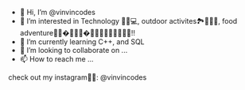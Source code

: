 - 👋 Hi, I’m @vinvincodes
- 👀 I’m interested in Technology 👩‍💻💻, outdoor activites🏞️🏃🏻‍♀️, food adventure🥓🥚�🥨🧇🥯�🥪🌮🥙🍖🥡🥠🍜🍣🥘!!
- 🌱 I’m currently learning C++, and SQL
- 💞️ I’m looking to collaborate on ...
- 📫 How to reach me ...

check out my instagram📸😁: @vinvincodes 

<!---
vinvincodes/vinvincodes is a ✨ special ✨ repository because its `README.md` (this file) appears on your GitHub profile.
You can click the Preview link to take a look at your changes.
--->
